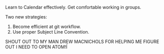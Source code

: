 Learn to Calendar effectively.
Get comfortable working in groups.

Two new strategies:
  1. Become efficient at git workflow.
  2. Use proper Subject Line Convention.

SHOUT OUT TO MY MAN DREW MACNICHOLS FOR HELPING ME FIGURE OUT I NEED TO OPEN ATOM!Í
